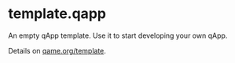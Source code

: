 # template.qapp
An empty qApp template. Use it to start developing your own qApp.

Details on [qame.org/template](http://qame.org/template).

